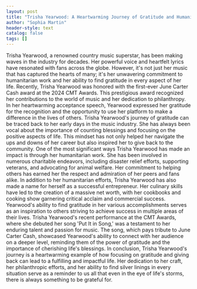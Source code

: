 ```yaml
---
layout: post
title: "Trisha Yearwood: A Heartwarming Journey of Gratitude and Humanitarian Work"
author: "Sophia Martin"
header-style: text
catalog: false
tags: []
---
```


Trisha Yearwood, a renowned country music superstar, has been making waves in the industry for decades. Her powerful voice and heartfelt lyrics have resonated with fans across the globe. However, it's not just her music that has captured the hearts of many; it's her unwavering commitment to humanitarian work and her ability to find gratitude in every aspect of her life. Recently, Trisha Yearwood was honored with the first-ever June Carter Cash award at the 2024 CMT Awards. This prestigious award recognized her contributions to the world of music and her dedication to philanthropy. In her heartwarming acceptance speech, Yearwood expressed her gratitude for the recognition and the opportunity to use her platform to make a difference in the lives of others. Trisha Yearwood's journey of gratitude can be traced back to her early days in the music industry. She has always been vocal about the importance of counting blessings and focusing on the positive aspects of life. This mindset has not only helped her navigate the ups and downs of her career but also inspired her to give back to the community. One of the most significant ways Trisha Yearwood has made an impact is through her humanitarian work. She has been involved in numerous charitable endeavors, including disaster relief efforts, supporting veterans, and advocating for animal welfare. Her commitment to helping others has earned her the respect and admiration of her peers and fans alike. In addition to her humanitarian efforts, Trisha Yearwood has also made a name for herself as a successful entrepreneur. Her culinary skills have led to the creation of a massive net worth, with her cookbooks and cooking show garnering critical acclaim and commercial success. Yearwood's ability to find gratitude in her various accomplishments serves as an inspiration to others striving to achieve success in multiple areas of their lives. Trisha Yearwood's recent performance at the CMT Awards, where she debuted her song 'Put It in Song,' was a testament to her enduring talent and passion for music. The song, which pays tribute to June Carter Cash, showcased Yearwood's ability to connect with her audience on a deeper level, reminding them of the power of gratitude and the importance of cherishing life's blessings. In conclusion, Trisha Yearwood's journey is a heartwarming example of how focusing on gratitude and giving back can lead to a fulfilling and impactful life. Her dedication to her craft, her philanthropic efforts, and her ability to find silver linings in every situation serve as a reminder to us all that even in the eye of life's storms, there is always something to be grateful for.